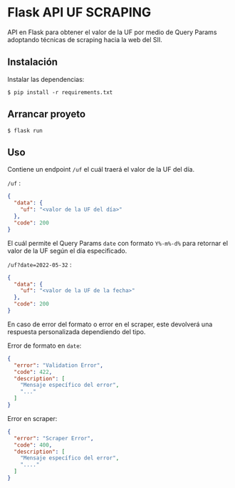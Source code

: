 # Flask API UF SCRAPING

API en Flask para obtener el valor de la UF por medio de Query Params adoptando técnicas de scraping hacia la web del SII.

## Instalación

Instalar las dependencias:
```shell
$ pip install -r requirements.txt
```

## Arrancar proyeto

```shell
$ flask run
```

## Uso

Contiene un endpoint ``/uf`` el cuál traerá el valor de la UF del día.

``/uf`` :
````json
{
  "data": {
    "uf": "<valor de la UF del día>"
  },
  "code": 200
}
````

El cuál permite el Query Params ``date`` con formato ``Y%-m%-d%`` para retornar el valor de la UF según el día especificado.

``/uf?date=2022-05-32`` :

````json
{
  "data": {
    "uf": "<valor de la UF de la fecha>"
  },
  "code": 200
}
````

En caso de error del formato o error en el scraper, este devolverá una respuesta personalizada dependiendo del tipo.

Error de formato en ``date``:

````json
{
  "error": "Validation Error",
  "code": 422,
  "description": [
    "Mensaje específico del error",
    "..."
  ]
}
````

Error en scraper:
````json
{
  "error": "Scraper Error",
  "code": 400,
  "description": [
    "Mensaje específico del error",
    "...."
  ]
}
````

